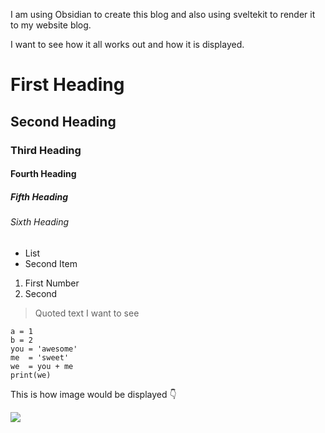 
I am using Obsidian to create this blog and also using sveltekit to render it to my website blog.

I want to see how it all works out and how it is displayed.

# First Heading

## Second Heading

### Third Heading

#### Fourth Heading

##### Fifth Heading

###### Sixth Heading


+ List
+ Second Item

1. First Number
2. Second

> Quoted text I want to see

```
a = 1
b = 2
you = 'awesome'
me  = 'sweet'
we  = you + me
print(we)
```

This is how image would be displayed 👇
 
![](https://res.cloudinary.com/dw9dzd7yh/image/upload/f_auto,q_auto/cld-sample-5)
